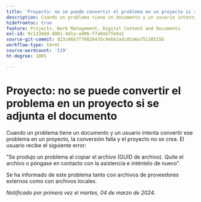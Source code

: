 ```yaml
---
title: 'Proyecto: no se puede convertir el problema en un proyecto si se adjunta el documento'
description: Cuando un problema tiene un documento y un usuario intenta convertir ese problema en un proyecto, la conversión falla y el proyecto no se crea. El usuario ve un error.
hidefromtoc: true
feature: Projects, Work Management, Digital Content and Documents
exl-id: 9c133ddd-4001-4d1a-ad96-f7a0a57fe9a1
source-git-commit: d23c66b7f7002647dc4ebb2adc02a6a75130515b
workflow-type: tm+mt
source-wordcount: '119'
ht-degree: 100%

---
```


# Proyecto: no se puede convertir el problema en un proyecto si se adjunta el documento

<!--

>[!NOTE]
>
>This issue was fixed on May 23, 2024.

-->

Cuando un problema tiene un documento y un usuario intenta convertir ese problema en un proyecto, la conversión falla y el proyecto no se crea. El usuario recibe el siguiente error:

&quot;Se produjo un problema al copiar el archivo (GUID de archivo). Quite el archivo o póngase en contacto con la asistencia e inténtelo de nuevo”.

Se ha informado de este problema tanto con archivos de proveedores externos como con archivos locales.

_Notificado por primera vez el martes, 04 de marzo de 2024._
